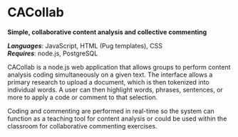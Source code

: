 # CACollab
**Simple, collaborative content analysis and collective commenting**

***Languages***: JavaScript, HTML (Pug templates), CSS  
***Requires***: node.js, PostgreSQL

CACollab is a node.js web application that allows groups to perform content analysis coding simultaneously on a given text.  The interface allows a primary research to upload a document, which is then tokenized into individual words.  A user can then highlight words, phrases, sentences, or more to apply a code or comment to that selection.

Coding and commenting are performed in real-time so the system can function as a teaching tool for content analysis or could be used within the classroom for collaborative commenting exercises.
